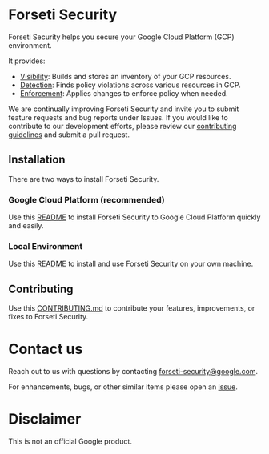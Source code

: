 # Forseti Security
Forseti Security helps you secure your Google Cloud Platform (GCP) environment. 

It provides:
* [Visibility](google/cloud/security/inventory/README.md): Builds and stores an inventory of your GCP resources.
* [Detection](google/cloud/security/scanner/README.md): Finds policy violations across various resources in GCP.
* [Enforcement](google/cloud/security/enforcer/README.md): Applies changes to enforce policy when needed.

We are continually improving Forseti Security and invite you to submit feature requests and bug reports under Issues. If you would like to contribute to our development efforts, please review our [contributing guidelines](/CONTRIBUTING.md) and submit a pull request.

## Installation
There are two ways to install Forseti Security.

### Google Cloud Platform (recommended)
Use this [README](/deployment-templates/README.md) to install
Forseti Security to Google Cloud Platform quickly and easily.

### Local Environment
Use this [README](/google/cloud/security/README.md) to install and use
Forseti Security on your own machine.

## Contributing

Use this [CONTRIBUTING.md](https://github.com/GoogleCloudPlatform/forseti-security/blob/master/CONTRIBUTING.md)
to contribute your features, improvements, or fixes to Forseti Security.

# Contact us
Reach out to us with questions by contacting
[forseti-security@google.com](mailto:forseti-security@google.com).

For enhancements, bugs, or other similar items please open an
[issue](https://github.com/GoogleCloudPlatform/forseti-security/issues).

# Disclaimer
This is not an official Google product.

